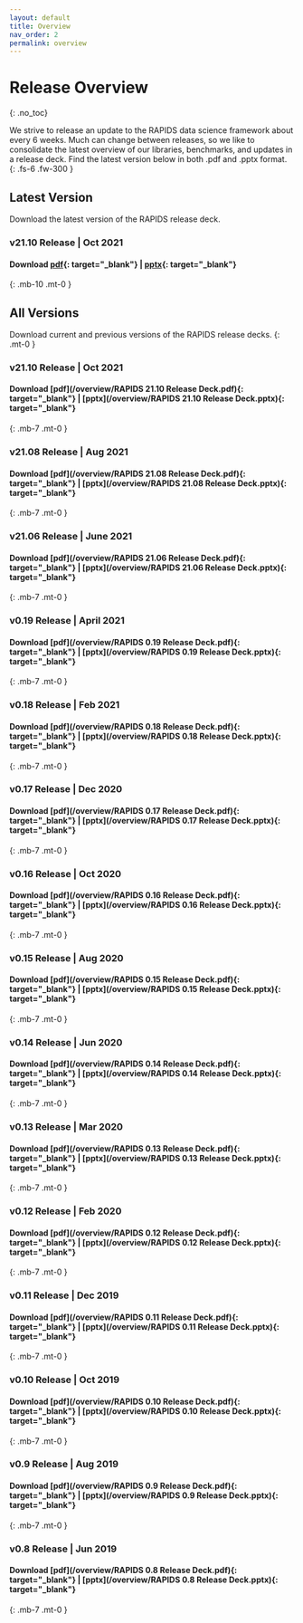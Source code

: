 ```yaml
---
layout: default
title: Overview
nav_order: 2
permalink: overview
---
```


# Release Overview
{: .no_toc}

We strive to release an update to the RAPIDS data science framework about every 6 weeks. Much can change between releases, so we like to consolidate the latest overview of our libraries, benchmarks, and updates in a release deck. Find the latest version below in both .pdf and .pptx format. 
{: .fs-6 .fw-300 }

## Latest Version

Download the latest version of the RAPIDS release deck.

### v21.10 Release | Oct 2021

#### Download **[pdf](/overview/latest.pdf){: target="_blank"}** | **[pptx](/overview/latest.pptx){: target="_blank"}**
{: .mb-10 .mt-0 }


## All Versions

Download current and previous versions of the RAPIDS release decks.
{: .mt-0 }

### v21.10 Release | Oct 2021

#### Download **[pdf](/overview/RAPIDS 21.10 Release Deck.pdf){: target="_blank"}** | **[pptx](/overview/RAPIDS 21.10 Release Deck.pptx){: target="_blank"}** 
{: .mb-7 .mt-0 }

### v21.08 Release | Aug 2021

#### Download **[pdf](/overview/RAPIDS 21.08 Release Deck.pdf){: target="_blank"}** | **[pptx](/overview/RAPIDS 21.08 Release Deck.pptx){: target="_blank"}** 
{: .mb-7 .mt-0 }

### v21.06 Release | June 2021

#### Download **[pdf](/overview/RAPIDS 21.06 Release Deck.pdf){: target="_blank"}** | **[pptx](/overview/RAPIDS 21.06 Release Deck.pptx){: target="_blank"}** 
{: .mb-7 .mt-0 }

### v0.19 Release | April 2021

#### Download **[pdf](/overview/RAPIDS 0.19 Release Deck.pdf){: target="_blank"}** | **[pptx](/overview/RAPIDS 0.19 Release Deck.pptx){: target="_blank"}** 
{: .mb-7 .mt-0 }

### v0.18 Release | Feb 2021

#### Download **[pdf](/overview/RAPIDS 0.18 Release Deck.pdf){: target="_blank"}** | **[pptx](/overview/RAPIDS 0.18 Release Deck.pptx){: target="_blank"}** 
{: .mb-7 .mt-0 }

### v0.17 Release | Dec 2020

#### Download **[pdf](/overview/RAPIDS 0.17 Release Deck.pdf){: target="_blank"}** | **[pptx](/overview/RAPIDS 0.17 Release Deck.pptx){: target="_blank"}** 
{: .mb-7 .mt-0 }

### v0.16 Release | Oct 2020

#### Download **[pdf](/overview/RAPIDS 0.16 Release Deck.pdf){: target="_blank"}** | **[pptx](/overview/RAPIDS 0.16 Release Deck.pptx){: target="_blank"}** 
{: .mb-7 .mt-0 }

### v0.15 Release | Aug 2020

#### Download **[pdf](/overview/RAPIDS 0.15 Release Deck.pdf){: target="_blank"}** | **[pptx](/overview/RAPIDS 0.15 Release Deck.pptx){: target="_blank"}** 
{: .mb-7 .mt-0 }

### v0.14 Release | Jun 2020

#### Download **[pdf](/overview/RAPIDS 0.14 Release Deck.pdf){: target="_blank"}** | **[pptx](/overview/RAPIDS 0.14 Release Deck.pptx){: target="_blank"}** 
{: .mb-7 .mt-0 }

### v0.13 Release | Mar 2020

#### Download **[pdf](/overview/RAPIDS 0.13 Release Deck.pdf){: target="_blank"}** | **[pptx](/overview/RAPIDS 0.13 Release Deck.pptx){: target="_blank"}** 
{: .mb-7 .mt-0 }

### v0.12 Release | Feb 2020

#### Download **[pdf](/overview/RAPIDS 0.12 Release Deck.pdf){: target="_blank"}** | **[pptx](/overview/RAPIDS 0.12 Release Deck.pptx){: target="_blank"}** 
{: .mb-7 .mt-0 }

### v0.11 Release | Dec 2019

#### Download **[pdf](/overview/RAPIDS 0.11 Release Deck.pdf){: target="_blank"}** | **[pptx](/overview/RAPIDS 0.11 Release Deck.pptx){: target="_blank"}** 
{: .mb-7 .mt-0 }

### v0.10 Release | Oct 2019

#### Download **[pdf](/overview/RAPIDS 0.10 Release Deck.pdf){: target="_blank"}** | **[pptx](/overview/RAPIDS 0.10 Release Deck.pptx){: target="_blank"}** 
{: .mb-7 .mt-0 }

### v0.9 Release | Aug 2019

#### Download **[pdf](/overview/RAPIDS 0.9 Release Deck.pdf){: target="_blank"}** | **[pptx](/overview/RAPIDS 0.9 Release Deck.pptx){: target="_blank"}** 
{: .mb-7 .mt-0 }

### v0.8 Release | Jun 2019

#### Download **[pdf](/overview/RAPIDS 0.8 Release Deck.pdf){: target="_blank"}** | **[pptx](/overview/RAPIDS 0.8 Release Deck.pptx){: target="_blank"}**
{: .mb-7 .mt-0 }
